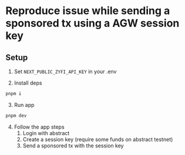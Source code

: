# Reproduce issue while sending a sponsored tx using a AGW session key

## Setup

1. Set `NEXT_PUBLIC_ZYFI_API_KEY` in your .env

2. Install deps

```bash
pnpm i
```

3. Run app

```bash
pnpm dev
```

4. Follow the app steps
    1. Login with abstract
    2. Create a session key (require some funds on abstract testnet)
    3. Send a sponsored tx with the session key